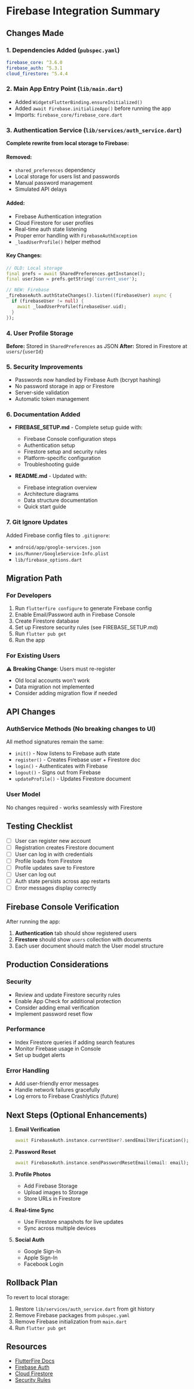 # Firebase Integration Summary

## Changes Made

### 1. Dependencies Added (`pubspec.yaml`)
```yaml
firebase_core: ^3.6.0
firebase_auth: ^5.3.1
cloud_firestore: ^5.4.4
```

### 2. Main App Entry Point (`lib/main.dart`)
- Added `WidgetsFlutterBinding.ensureInitialized()`
- Added `await Firebase.initializeApp()` before running the app
- Imports: `firebase_core/firebase_core.dart`

### 3. Authentication Service (`lib/services/auth_service.dart`)
**Complete rewrite from local storage to Firebase:**

#### Removed:
- `shared_preferences` dependency
- Local storage for users list and passwords
- Manual password management
- Simulated API delays

#### Added:
- Firebase Authentication integration
- Cloud Firestore for user profiles
- Real-time auth state listening
- Proper error handling with `FirebaseAuthException`
- `_loadUserProfile()` helper method

#### Key Changes:
```dart
// OLD: Local storage
final prefs = await SharedPreferences.getInstance();
final userJson = prefs.getString('current_user');

// NEW: Firebase
_firebaseAuth.authStateChanges().listen((firebaseUser) async {
  if (firebaseUser != null) {
    await _loadUserProfile(firebaseUser.uid);
  }
});
```

### 4. User Profile Storage
**Before:** Stored in `SharedPreferences` as JSON
**After:** Stored in Firestore at `users/{userId}`

### 5. Security Improvements
- Passwords now handled by Firebase Auth (bcrypt hashing)
- No password storage in app or Firestore
- Server-side validation
- Automatic token management

### 6. Documentation Added
- **FIREBASE_SETUP.md** - Complete setup guide with:
  - Firebase Console configuration steps
  - Authentication setup
  - Firestore setup and security rules
  - Platform-specific configuration
  - Troubleshooting guide
  
- **README.md** - Updated with:
  - Firebase integration overview
  - Architecture diagrams
  - Data structure documentation
  - Quick start guide

### 7. Git Ignore Updates
Added Firebase config files to `.gitignore`:
- `android/app/google-services.json`
- `ios/Runner/GoogleService-Info.plist`
- `lib/firebase_options.dart`

## Migration Path

### For Developers
1. Run `flutterfire configure` to generate Firebase config
2. Enable Email/Password auth in Firebase Console
3. Create Firestore database
4. Set up Firestore security rules (see FIREBASE_SETUP.md)
5. Run `flutter pub get`
6. Run the app

### For Existing Users
⚠️ **Breaking Change**: Users must re-register
- Old local accounts won't work
- Data migration not implemented
- Consider adding migration flow if needed

## API Changes

### AuthService Methods (No breaking changes to UI)
All method signatures remain the same:
- `init()` - Now listens to Firebase auth state
- `register()` - Creates Firebase user + Firestore doc
- `login()` - Authenticates with Firebase
- `logout()` - Signs out from Firebase
- `updateProfile()` - Updates Firestore document

### User Model
No changes required - works seamlessly with Firestore

## Testing Checklist

- [ ] User can register new account
- [ ] Registration creates Firestore document
- [ ] User can log in with credentials
- [ ] Profile loads from Firestore
- [ ] Profile updates save to Firestore
- [ ] User can log out
- [ ] Auth state persists across app restarts
- [ ] Error messages display correctly

## Firebase Console Verification

After running the app:
1. **Authentication** tab should show registered users
2. **Firestore** should show `users` collection with documents
3. Each user document should match the User model structure

## Production Considerations

### Security
- Review and update Firestore security rules
- Enable App Check for additional protection
- Consider adding email verification
- Implement password reset flow

### Performance
- Index Firestore queries if adding search features
- Monitor Firebase usage in Console
- Set up budget alerts

### Error Handling
- Add user-friendly error messages
- Handle network failures gracefully
- Log errors to Firebase Crashlytics (future)

## Next Steps (Optional Enhancements)

1. **Email Verification**
   ```dart
   await FirebaseAuth.instance.currentUser?.sendEmailVerification();
   ```

2. **Password Reset**
   ```dart
   await FirebaseAuth.instance.sendPasswordResetEmail(email: email);
   ```

3. **Profile Photos**
   - Add Firebase Storage
   - Upload images to Storage
   - Store URLs in Firestore

4. **Real-time Sync**
   - Use Firestore snapshots for live updates
   - Sync across multiple devices

5. **Social Auth**
   - Google Sign-In
   - Apple Sign-In
   - Facebook Login

## Rollback Plan

To revert to local storage:
1. Restore `lib/services/auth_service.dart` from git history
2. Remove Firebase packages from `pubspec.yaml`
3. Remove Firebase initialization from `main.dart`
4. Run `flutter pub get`

## Resources

- [FlutterFire Docs](https://firebase.flutter.dev/)
- [Firebase Auth](https://firebase.google.com/docs/auth)
- [Cloud Firestore](https://firebase.google.com/docs/firestore)
- [Security Rules](https://firebase.google.com/docs/firestore/security/get-started)
